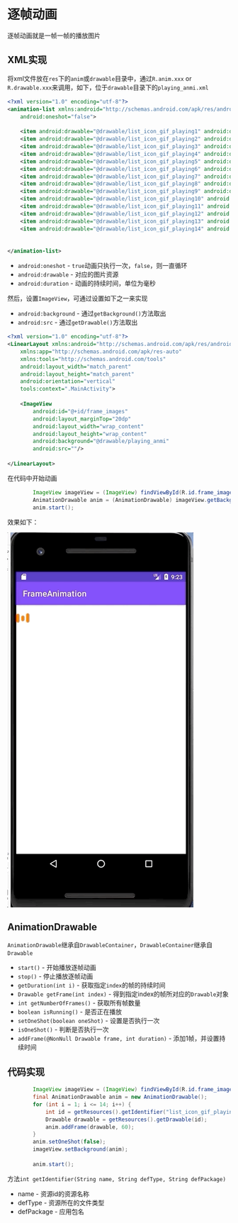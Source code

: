# 逐帧动画

逐帧动画就是一帧一帧的播放图片



## XML实现

将xml文件放在`res`下的`anim`或`drawable`目录中，通过`R.anim.xxx` or `R.drawable.xxx`来调用，如下，位于`drawable`目录下的`playing_anmi.xml`

```xml
<?xml version="1.0" encoding="utf-8"?>
<animation-list xmlns:android="http://schemas.android.com/apk/res/android"
    android:oneshot="false">

    <item android:drawable="@drawable/list_icon_gif_playing1" android:duration="60" />
    <item android:drawable="@drawable/list_icon_gif_playing2" android:duration="60" />
    <item android:drawable="@drawable/list_icon_gif_playing3" android:duration="60" />
    <item android:drawable="@drawable/list_icon_gif_playing4" android:duration="60" />
    <item android:drawable="@drawable/list_icon_gif_playing5" android:duration="60" />
    <item android:drawable="@drawable/list_icon_gif_playing6" android:duration="60" />
    <item android:drawable="@drawable/list_icon_gif_playing7" android:duration="60" />
    <item android:drawable="@drawable/list_icon_gif_playing8" android:duration="60" />
    <item android:drawable="@drawable/list_icon_gif_playing9" android:duration="60" />
    <item android:drawable="@drawable/list_icon_gif_playing10" android:duration="60" />
    <item android:drawable="@drawable/list_icon_gif_playing11" android:duration="60" />
    <item android:drawable="@drawable/list_icon_gif_playing12" android:duration="60" />
    <item android:drawable="@drawable/list_icon_gif_playing13" android:duration="60" />
    <item android:drawable="@drawable/list_icon_gif_playing14" android:duration="60" />


</animation-list>
```

+ `android:oneshot` - `true`动画只执行一次，`false`，则一直循环
+ `android:drawable` - 对应的图片资源
+ `android:duration` - 动画的持续时间，单位为毫秒

然后，设置`ImageView`，可通过设置如下之一来实现

+ `android:background` - 通过`getBackground()`方法取出
+ `android:src` - 通过`getDrawable()`方法取出

```xml
<?xml version="1.0" encoding="utf-8"?>
<LinearLayout xmlns:android="http://schemas.android.com/apk/res/android"
    xmlns:app="http://schemas.android.com/apk/res-auto"
    xmlns:tools="http://schemas.android.com/tools"
    android:layout_width="match_parent"
    android:layout_height="match_parent"
    android:orientation="vertical"
    tools:context=".MainActivity">

    <ImageView
        android:id="@+id/frame_images"
        android:layout_marginTop="20dp"
        android:layout_width="wrap_content"
        android:layout_height="wrap_content"
        android:background="@drawable/playing_anmi"
        android:src=""/>

</LinearLayout>
```

在代码中开始动画

```java
        ImageView imageView = (ImageView) findViewById(R.id.frame_images);
        AnimationDrawable anim = (AnimationDrawable) imageView.getBackground();
        anim.start();
```

效果如下：

![018](https://github.com/winfredzen/Android-Basic/blob/master/Animation/images/018.gif)



## AnimationDrawable

`AnimationDrawable`继承自`DrawableContainer`，`DrawableContainer`继承自`Drawable`

+ `start()` - 开始播放逐帧动画
+ `stop()` - 停止播放逐帧动画
+ `getDuration(int i)` - 获取指定`index`的帧的持续时间
+ `Drawable getFrame(int index)` - 得到指定index的帧所对应的`Drawable`对象
+ `int getNumberOfFrames()` - 获取所有帧数量
+ `boolean isRunning()` - 是否正在播放
+ `setOneShot(boolean oneShot)` - 设置是否执行一次
+ `isOneShot()` - 判断是否执行一次
+ `addFrame(@NonNull Drawable frame, int duration)` - 添加1帧，并设置持续时间



## 代码实现

```java
        ImageView imageView = (ImageView) findViewById(R.id.frame_image);
        final AnimationDrawable anim = new AnimationDrawable();
        for (int i = 1; i <= 14; i++) {
            int id = getResources().getIdentifier("list_icon_gif_playing" + i, "drawable", getPackageName());
            Drawable drawable = getResources().getDrawable(id);
            anim.addFrame(drawable, 60);
        }
        anim.setOneShot(false);
        imageView.setBackground(anim);

        anim.start();
```

方法`int getIdentifier(String name, String defType, String defPackage)`

+ name - 资源id的资源名称
+ defType - 资源所在的文件类型
+ defPackage - 应用包名































